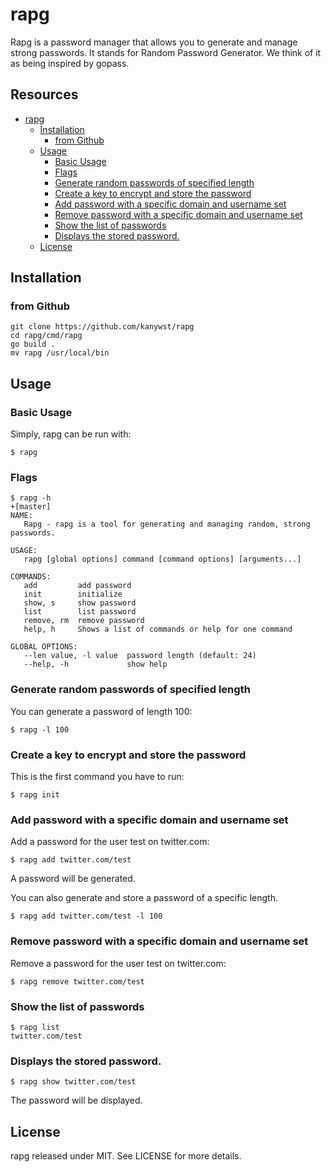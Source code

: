 # rapg

Rapg is a password manager that allows you to generate and manage strong passwords.
It stands for Random Password Generator.
We think of it as being inspired by gopass.

## Resources
<!-- START doctoc generated TOC please keep comment here to allow auto update -->
<!-- DON'T EDIT THIS SECTION, INSTEAD RE-RUN doctoc TO UPDATE -->
- [rapg](#rapg)
  - [Installation](#installation)
    - [from Github](#from-github)
  - [Usage](#usage)
    - [Basic Usage](#basic-usage)
    - [Flags](#flags)
    - [Generate random passwords of specified length](#generate-random-passwords-of-specified-length)
    - [Create a key to encrypt and store the password](#create-a-key-to-encrypt-and-store-the-password)
    - [Add password with a specific domain and username set](#add-password-with-a-specific-domain-and-username-set)
    - [Remove password with a specific domain and username set](#remove-password-with-a-specific-domain-and-username-set)
    - [Show the list of passwords](#show-the-list-of-passwords)
    - [Displays the stored password.](#displays-the-stored-password)
  - [License](#license)

<!-- END doctoc generated TOC please keep comment here to allow auto update -->

## Installation
### from Github
```
git clone https://github.com/kanywst/rapg
cd rapg/cmd/rapg
go build .
mv rapg /usr/local/bin
```
## Usage

### Basic Usage
Simply, rapg can be run with:
```
$ rapg
```

### Flags
```
$ rapg -h                                                                                                                                                                          +[master]
NAME:
   Rapg - rapg is a tool for generating and managing random, strong passwords.

USAGE:
   rapg [global options] command [command options] [arguments...]

COMMANDS:
   add         add password
   init        initialize
   show, s     show password
   list        list password
   remove, rm  remove password
   help, h     Shows a list of commands or help for one command

GLOBAL OPTIONS:
   --len value, -l value  password length (default: 24)
   --help, -h             show help
```

### Generate random passwords of specified length
You can generate a password of length 100: 
```
$ rapg -l 100
```

### Create a key to encrypt and store the password
This is the first command you have to run:
```
$ rapg init
```

### Add password with a specific domain and username set
Add a password for the user test on twitter.com:
```
$ rapg add twitter.com/test
```
A password will be generated.

You can also generate and store a password of a specific length.
```
$ rapg add twitter.com/test -l 100
```

### Remove password with a specific domain and username set
Remove a password for the user test on twitter.com:
```
$ rapg remove twitter.com/test
```

### Show the list of passwords
```
$ rapg list
twitter.com/test
```
### Displays the stored password.
```
$ rapg show twitter.com/test
```
The password will be displayed.

## License
rapg released under MIT. See LICENSE for more details.